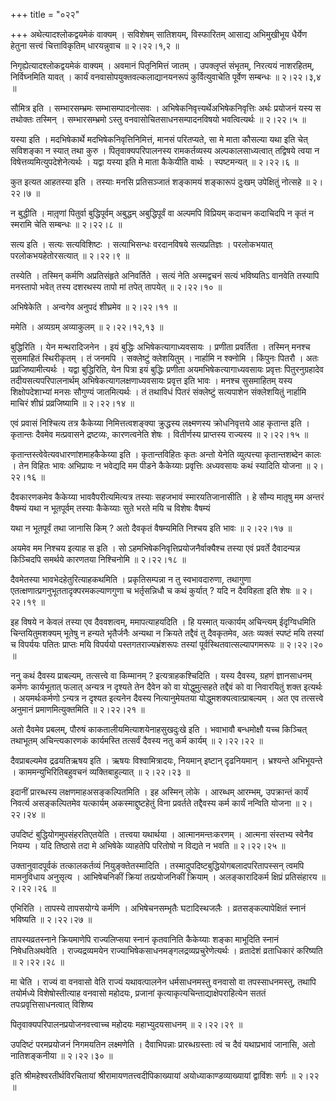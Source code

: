 +++
title = "०२२"

+++
अथेत्यादश्लोकद्वयमेकं वाक्यम् । सविशेषम् सातिशयम्, विस्फारितम् आसाद्य अभिमुखीभूय धैर्येण हेतुना सत्त्वं चित्ताविकृतिम् धारयन्नुवाच  ॥  २।२२।१,२  ॥   

  

निगृह्येत्यादश्लोकद्वयमेकं वाक्यम् । अवमानं पितृनिमित्तं जातम् । उपक्लृप्तं संभृतम्, निरत्ययं नाशरहितम्, निर्विघ्नमिति यावत् । कार्यं वनवासोपयुक्तवल्कलाद्यानयनरूपं कुर्वित्युवाचेति पूर्वेण सम्बन्धः  ॥  २।२२।३,४  ॥   

  

सौमित्र इति । सम्भारसम्भ्रमः सम्भासम्पादनोत्सवः । अभिषेकनिवृत्त्यर्थेअभिषेकनिवृत्तिः अर्थः प्रयोजनं यस्य स तथोक्तः तस्मिन् । सम्भारसम्भ्रमो ऽस्तु वनवासोचितसाधनसम्पादनविषयो भवत्वित्यर्थः  ॥  २।२२।५  ॥   

  

यस्या इति । मदभिषेकार्थे मदभिषेकनिवृत्तिनिमित्तं, मानसं परितप्यते, सा मे माता कौसल्या यथा इति चेत् सविशङ्का न स्यात् तथा कुरु । पितृवाक्यपरिपालनस्य रामकर्तव्यस्य अल्पकालसाध्यत्वात् तद्विषये त्वया न विषेत्तव्यमित्युपदेशेनेत्यर्थः । यद्वा यस्या इति मे माता कैकेयीति वार्थः । स्पष्टमन्यत्  ॥  २।२२।६  ॥   

  

कुत इत्यत आहतस्या इति । तस्याः मनसि प्रतिसञ्जातं शङ्कामयं शङ्कारूपं दुःखम् उपेक्षितुं नोत्सहे  ॥  २।२२।७  ॥   

  

न बुद्धीति । मातृ़णां पितुर्वा बुद्धिपूर्वम् अबुद्धम् अबुद्धिपूर्वं वा अल्पमपि विप्रियम् कदाचन कदाचिदपि न कृतं न स्मरामि चेति सम्बन्धः  ॥  २।२२।८  ॥   

  

सत्य इति । सत्यः सत्यविशिष्टः । सत्याभिसन्धः वरदानविषये सत्यप्रतिज्ञः । परलोकभयात् परलोकभयहेतोरसत्यात्  ॥  २।२२।९  ॥   

  

तस्येति । तस्मिन् कर्मणि अप्रतिसंहृते अनिवर्तिते । सत्यं नेति अस्मद्वचनं सत्यं भविष्यतिऽ वानवेति तस्यापि मनस्तापो भवेत् तस्य दशरथस्य तापो मां तपेत् तापयेत्  ॥  २।२२।१०  ॥   

  

अभिषेकेति । अन्वगेव अनुपदं शीघ्रमेव  ॥  २।२२।११  ॥   

  

ममेति । अव्यग्रम् अव्याकुलम्  ॥  २।२२।१२,१३  ॥   

  

बुद्धिरिति । येन मन्थरादिजनेन । इयं बुद्धिः अभिषेकत्यागाध्यवसायः । प्रणीता प्रवर्तिता । तस्मिन् मनश्च सुसमाहितं स्थिरीकृतम् । तं जनमपि । सक्लेष्टुं क्लेशयितुम् । नार्हामि न श्क्नोमि । किंपुनः पितरौ । अतः प्रव्रजिष्यामीत्यर्थः । यद्वा बुद्धिरिति, येन पित्रा इयं बुद्धिः प्रणीता अयमभिषेकत्यागाध्यवसायः प्रवृत्तः पितुरनुग्रहादेव तदीयसत्यपरिपालनार्थम् अभिषेकत्यागलक्षणाध्यवसायः प्रवृत्त इति भावः । मनश्च सुसमाहितम् यस्य शिक्षोपदेशाभ्यां मनसः सौगुण्यं जातमित्यर्थः । तं तथाविधं पितरं संक्लेष्टुं सत्यपाशेन संक्लेशयितुं नार्हामि माचिरं शीघ्रं प्रव्रजिष्यामि  ॥  २।२२।१४  ॥   

  

एवं प्रवासं निश्चित्य तत्र कैकेय्या निमित्तत्वशङ्क्या क्रुद्धस्य लक्ष्मणस्य क्रोधनिवृत्तये आह कृतान्त इति । कृतान्तः दैवमेव मत्प्रवासने द्रष्टव्यः, कारणत्वनेति शेषः । वितीर्णस्य प्राप्तस्य राज्यस्य  ॥  २।२२।१५  ॥   

  

कृतान्तस्त्वेवेत्यवधारणांशमाहकैकेय्या इति । कृतान्तविहितः कृतः अन्तो येनेति व्युत्पत्त्या कृतान्तशब्देन कालः । तेन विहितः भावः अभिप्रायः न भवेद्यदि मम पीडने कैकेय्याः प्रवृत्तिः अध्यवसायः कथं स्यादिति योजना  ॥  २।२२।१६  ॥   

  

दैवकारणकमेव कैकेय्या भाववैपरीत्यमित्यत्र तस्याः सहजभावं स्मारयतिजानासीति । हे सौम्य मातृषु मम अन्तरं वैषम्यं यथा न भूतपूर्वम् तस्याः कैकेय्याः सुते भरते मयि च विशेषः वैषम्यं  

यथा न भूतपूर्वं तथा जानासि किम् ? अतो दैवकृतं वैषम्यमिति निश्चय इति भावः  ॥  २।२२।१७  ॥   

  

अयमेव मम निश्चय इत्याह स इति । सो ऽहमभिषेकनिवृत्तिप्रयोजनैर्वाक्यैश्च तस्या एवं प्रवर्ते दैवादन्यन्न किञ्चिदपि समर्थये कारणतया निश्चिनोमि  ॥  २।२२।१८  ॥   

  

दैवमेतस्या भावभेदहेतुरित्याहकथमिति । प्रकृतिसम्पन्ना न तु स्वभावदारुणा, तथागुणा एतत्क्षणात्प्रगनुभूततादृक्परमकल्याणगुणा च भर्तृसन्निधौ च कथं कुर्यात् ? यदि न दैवविहता इति शेषः  ॥  २।२२।१९  ॥   

  

इह विषये न केवलं तस्या एव दैववशत्वम्, ममापत्याहयदिति । हि यस्मात् यत्कार्यम् अचिन्त्यम् ईदृग्विधमिति चिन्तयितुमशक्यम् भूतेषु न हन्यते भृतैर्जनैः अन्यथा न क्रियते तद्दैवं तु दैवकृतमेव, अतः व्यक्तं स्पष्टं मयि तस्यां च विपर्ययः पतितः प्राप्तः मयि विपर्ययो पस्तगतराज्यभ्रंशरूपः तस्यां पूर्वस्थितवात्सल्यापगमरूपः  ॥  २।२२।२०  ॥   

  

ननु कथं दैवस्य प्राबल्यम्, तत्सत्त्वे वा किम्मानम् ? इत्यत्राहकश्चिदिति । यस्य दैवस्य, ग्रहणं ज्ञानसाधनम् कर्मणः कार्यभूतात् फलात् अन्यत्र न दृश्यते तेन दैवेन को वा योद्धुमुत्सहते तद्दैवं को वा निवारयितुं शक्त इत्यर्थः । अयमर्थःकर्मणो ऽन्यत्र न दृश्यत इत्यनेन दैवस्य नित्यानुमेयतया योद्धुमशक्यत्वात्प्राबल्यम् । अत एव तत्सत्त्वे अनुमानं प्रमाणमित्युक्तमिति  ॥  २।२२।२१  ॥   

  

अतो दैवमेव प्रबलम्, पौरुषं काकतालीयमित्याशयेनाहसुखदुःखे इति । भवाभावौ बन्धमोक्षौ यच्च किञ्चित् तथाभूतम् अचिन्त्यकारणकं कार्यमस्ति तत्सर्वं दैवस्य नतु कर्म कार्यम्  ॥  २।२२।२२  ॥   

  

दैवप्राबल्यमेव द्रढयतिऋषय इति । ऋषयः विश्वामित्रादयः, नियमान् इष्टान् दृढनियमान् । भ्रश्यन्ते अभिभूयन्ते । काममन्युभिरितिबहुवचनं व्यक्तिबाहुल्यात्  ॥  २।२२।२३  ॥   

  

इदानीं प्रारब्धस्य लक्षणमाहअसङ्कल्पितमिति । इह अस्मिन् लोके । आरब्धम् आरम्भम्, उपक्रान्तं कार्यं निवर्त्य असङ्कल्पितमेव यत्कार्यम् अकस्माद्दुष्टहेतुं विना प्रवर्तते तद्दैवस्य कर्म कार्यं नन्विति योजना  ॥  २।२२।२४  ॥   

  

उपदिष्टं बुद्धियोगमुपसंहरतिएतयेति । तत्त्वया यथार्थया । आत्मानमन्तःकरणम् । आत्मना संस्तभ्य स्वेनैव नियम्य । यदि तिष्ठासे तदा मे अभिषेके व्याहतेपि परितोषो न विद्यते न भवति  ॥  २।२२।२५  ॥   

  

उक्तानुवादपूर्वकं तत्कालकर्तव्यं नियुङ्क्तेतस्मादिति । तस्मादुपदिष्टबुद्धियोगबलादपरितापस्सन् त्वमपि मामनुविधाय अनुसृत्य । आभिषेचनिकीं क्रियां तत्प्रयोजनिकीं क्रियाम् । अलङ्कारादिकर्म क्षिप्रं प्रतिसंहारय  ॥  २।२२।२६  ॥   

  

एभिरिति । तापस्ये तापसयोग्ये कर्मणि । अभिषेचनसम्भृतैः घटादिस्थजलैः । व्रतसङ्कल्पापेक्षितं स्नानं भविष्यति  ॥  २।२२।२७  ॥   

  

तापस्यव्रतस्नाने क्रियमाणेपि राज्यलिप्सया स्नानं कृतवानिति कैकेय्याः शङ्का माभूदिति स्नानं निषेधतिअथवेति । राज्यद्रव्यमयेन राज्याभिषेकसाधनमङ्गलद्रव्यप्रचुरेणेत्यर्थः । व्रतादेशं व्रताधिकारं करिष्यति  ॥  २।२२।२८  ॥   

  

मा चेति । राज्यं वा वनवासो वेति राज्यं यथावत्पालनेन धर्मसाधनमस्तु वनवासो वा तपस्साधनमस्तु, तथापि तयोर्मध्ये विशेषोस्तीत्याह वनवासो महोदयः, प्रजानां कृत्याकृत्यचिन्ताद्याक्षेपराहित्येन सततं तपःप्रवृत्तिसाधनत्वात् विशिष्य  

पितृवाक्यपरिपालनप्रयोजनवत्त्वाच्च महोदयः महाभ्युदयसाधनम्  ॥  २।२२।२९  ॥   

  

उपदिष्टं परमप्रयोजनं निगमयतिन लक्ष्मणेति । दैवाभिपन्नाः प्रारब्धग्रस्ताः त्वं च दैवं यथाप्रभावं जानासि, अतो नातिशङ्कनीया  ॥  २।२२।३०  ॥   

  

इति श्रीमहेश्वरतीर्थविरचितायां श्रीरामायणतत्त्वदीपिकाख्यायां अयोध्याकाण्डव्याख्यायां द्वाविंशः सर्गः  ॥  २।२२  ॥   

  

  

